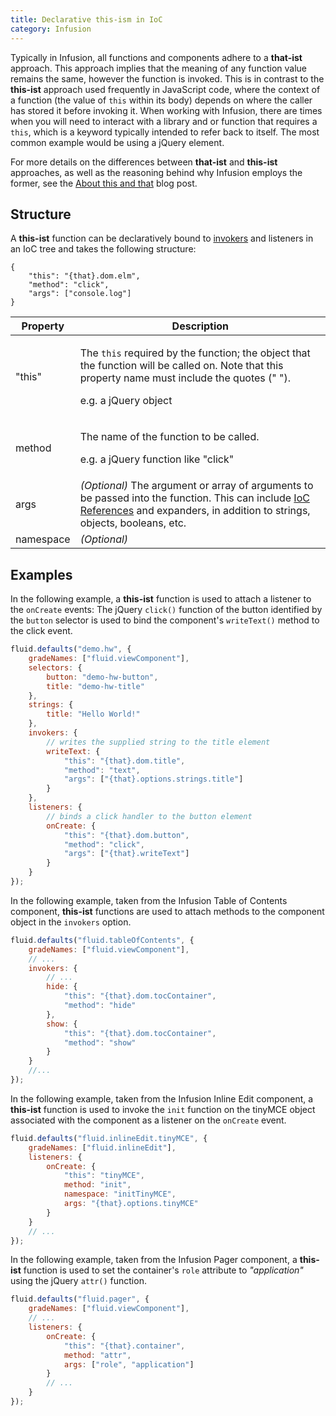 ```yaml
---
title: Declarative this-ism in IoC
category: Infusion
---
```


Typically in Infusion, all functions and components adhere to a **that-ist** approach. This approach implies that the
meaning of any function value remains the same, however the function is invoked. This is in contrast to the **this-ist**
approach used frequently in JavaScript code, where the context of a function (the value of `this` within its body)
depends on where the caller has stored it before invoking it. When working with Infusion, there are times when you will
need to interact with a library and or function that requires a `this`, which is a keyword typically intended to refer
back to itself. The most common example would be using a jQuery element.

For more details on the differences between **that-ist** and **this-ist** approaches, as well as the reasoning behind
why Infusion employs the former, see the [About this and
that](http://fluidproject.org/blog/2008/07/21/about-this-and-that/) blog post.

## Structure

A **this-ist** function can be declaratively bound to [invokers](Invokers.md) and listeners in an IoC tree and takes the
following structure:

```json5
{
    "this": "{that}.dom.elm",
    "method": "click",
    "args": ["console.log"]
}
```

<table>
    <thead>
        <tr>
            <th>Property</th>
            <th>Description</th>
        </tr>
    </thead>
    <tbody>
        <tr>
            <td>"this"</td>
            <td>
                <p>
                    The <code>this</code> required by the function; the object that the function will be called on. Note
                    that this property name must include the quotes (" ").
                </p>
                <p>e.g. a jQuery object</p>
            </td>
        </tr>
        <tr>
            <td>method</td>
            <td>
                <p>The name of the function to be called.</p>
                <p>e.g. a jQuery function like "click"</p>
            </td>
        </tr>
        <tr>
            <td>args</td>
            <td>
                <em>(Optional)</em> The argument or array of arguments to be passed into the function. This can include
                <a href="IoCReferences.md">IoC References</a> and expanders, in addition to strings, objects, booleans,
                etc.
            </td>
        </tr>
        <tr>
            <td>namespace</td>
            <td>
                <em>(Optional)</em>
            </td>
        </tr>
    </tbody>
</table>

## Examples

In the following example, a **this-ist** function is used to attach a listener to the `onCreate` events: The jQuery
`click()` function of the button identified by the `button` selector is used to bind the component's `writeText()`
method to the click event.

```javascript
fluid.defaults("demo.hw", {
    gradeNames: ["fluid.viewComponent"],
    selectors: {
        button: "demo-hw-button",
        title: "demo-hw-title"
    },
    strings: {
        title: "Hello World!"
    },
    invokers: {
        // writes the supplied string to the title element
        writeText: {
            "this": "{that}.dom.title",
            "method": "text",
            "args": ["{that}.options.strings.title"]
        }
    },
    listeners: {
        // binds a click handler to the button element
        onCreate: {
            "this": "{that}.dom.button",
            "method": "click",
            "args": ["{that}.writeText"]
        }
    }
});
```

In the following example, taken from the Infusion Table of Contents component, **this-ist** functions are used to attach
methods to the component object in the `invokers` option.

```javascript
fluid.defaults("fluid.tableOfContents", {
    gradeNames: ["fluid.viewComponent"],
    // ...
    invokers: {
        // ...
        hide: {
            "this": "{that}.dom.tocContainer",
            "method": "hide"
        },
        show: {
            "this": "{that}.dom.tocContainer",
            "method": "show"
        }
    }
    //...
});
```

In the following example, taken from the Infusion Inline Edit component, a **this-ist** function is used to invoke the
`init` function on the tinyMCE object associated with the component as a listener on the `onCreate` event.

```javascript
fluid.defaults("fluid.inlineEdit.tinyMCE", {
    gradeNames: ["fluid.inlineEdit"],
    listeners: {
        onCreate: {
            "this": "tinyMCE",
            method: "init",
            namespace: "initTinyMCE",
            args: "{that}.options.tinyMCE"
        }
    }
    // ...
});
```

In the following example, taken from the Infusion Pager component, a **this-ist** function is used to set the
container's `role` attribute to _"application"_ using the jQuery `attr()` function.

```javascript
fluid.defaults("fluid.pager", {
    gradeNames: ["fluid.viewComponent"],
    // ...
    listeners: {
        onCreate: {
            "this": "{that}.container",
            method: "attr",
            args: ["role", "application"]
        }
        // ...
    }
});
```
